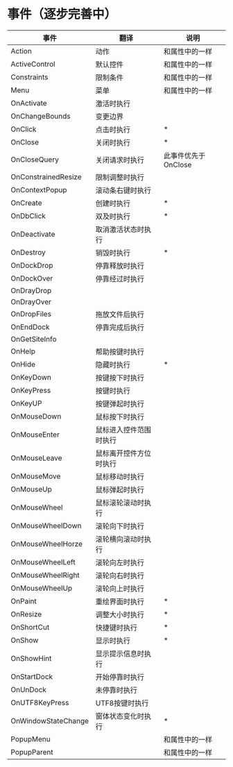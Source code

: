 # 事件（逐步完善中）

| 事件                | 翻译                   | 说明                |
| ------------------- | ---------------------- | ------------------- |
| Action              | 动作                   | 和属性中的一样      |
| ActiveControl       | 默认控件               | 和属性中的一样      |
| Constraints         | 限制条件               | 和属性中的一样      |
| Menu                | 菜单                   | 和属性中的一样      |
| OnActivate          | 激活时执行             |                     |
| OnChangeBounds      | 变更边界               |                     |
| OnClick             | 点击时执行             | *                   |
| OnClose             | 关闭时执行             | *                   |
| OnCloseQuery        | 关闭请求时执行         | 此事件优先于OnClose |
| OnConstrainedResize | 限制调整时执行         |                     |
| OnContextPopup      | 滚动条右键时执行       |                     |
| OnCreate            | 创建时执行             | *                   |
| OnDbClick           | 双及时执行             | *                   |
| OnDeactivate        | 取消激活状态时执行     |                     |
| OnDestroy           | 销毁时执行             | *                   |
| OnDockDrop          | 停靠释放时执行         |                     |
| OnDockOver          | 停靠经过时执行         |                     |
| OnDrayDrop          |                        |                     |
| OnDrayOver          |                        |                     |
| OnDropFiles         | 拖放文件后执行         |                     |
| OnEndDock           | 停靠完成后执行         |                     |
| OnGetSiteInfo       |                        |                     |
| OnHelp              | 帮助按键时执行         |                     |
| OnHide              | 隐藏时执行             | *                   |
| OnKeyDown           | 按键按下时执行         |                     |
| OnKeyPress          | 按键时执行             |                     |
| OnKeyUP             | 按键弹起时执行         |                     |
| OnMouseDown         | 鼠标按下时执行         |                     |
| OnMouseEnter        | 鼠标进入控件范围时执行 |                     |
| OnMouseLeave        | 鼠标离开控件方位时执行 |                     |
| OnMouseMove         | 鼠标移动时执行         |                     |
| OnMouseUp           | 鼠标弹起时执行         |                     |
| OnMouseWheel        | 鼠标滚轮滚动时执行     |                     |
| OnMouseWheelDown    | 滚轮向下时执行         |                     |
| OnMouseWheelHorze   | 滚轮横向滚动时执行     |                     |
| OnMouseWheelLeft    | 滚轮向左时执行         |                     |
| OnMouseWheelRight   | 滚轮向右时执行         |                     |
| OnMouseWheelUp      | 滚轮向上时执行         |                     |
| OnPaint             | 重绘界面时执行         | *                   |
| OnResize            | 调整大小时执行         | *                   |
| OnShortCut          | 快捷键时执行           | *                   |
| OnShow              | 显示时执行             | *                   |
| OnShowHint          | 显示提示信息时执行     |                     |
| OnStartDock         | 开始停靠时执行         |                     |
| OnUnDock            | 未停靠时执行           |                     |
| OnUTF8KeyPress      | UTF8按键时执行         |                     |
| OnWindowStateChange | 窗体状态变化时执行     | *                   |
| PopupMenu           |                        | 和属性中的一样      |
| PopupParent         |                        | 和属性中的一样      |


